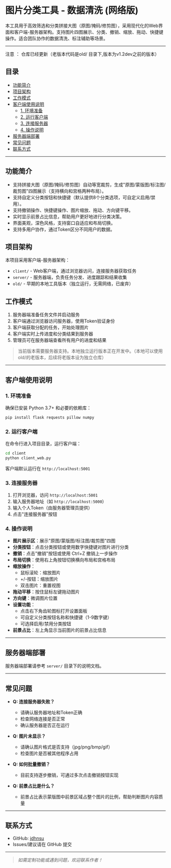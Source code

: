 # 图片分类工具 - 数据清洗 (网络版)

本工具用于高效筛选和分类拼接大图（原图/掩码/修剪图），采用现代化的Web界面和客户端-服务器架构。支持图片四图展示、分类、撤销、缩放、拖动、快捷键操作。适合团队协作的数据清洗、标注辅助等场景。

---
注意 ： 仓库已经更新（老版本代码是old/ 目录下,版本为v1.2dev之前的版本）
## 目录
- [功能简介](#功能简介)
- [项目架构](#项目架构)
- [工作模式](#工作模式)
- [客户端使用说明](#客户端使用说明)
  - [1. 环境准备](#1-环境准备)
  - [2. 运行客户端](#2-运行客户端)
  - [3. 连接服务器](#3-连接服务器)
  - [4. 操作说明](#4-操作说明)
- [服务器端部署](#服务器端部署)
- [常见问题](#常见问题)
- [联系方式](#联系方式)

---

## 功能简介
- 支持拼接大图（原图/掩码/修剪图）自动等宽裁剪，生成"原图/蒙版图/标注图/裁剪图"四图展示（支持横向和宫格两种布局）。
- 支持自定义分类按钮和快捷键（默认提供8个分类选项，可自定义启用/禁用）。
- 支持撤销操作、快捷键操作、图片缩放、拖动、方向键平移。
- 实时显示前景占比信息，帮助用户更好地进行分类决策。
- 界面美观，深色风格，支持窗口自适应和布局切换。
- 支持多用户协作，通过Token区分不同用户的数据。

## 项目架构

本项目采用客户端-服务器架构：

- `client/` - Web客户端，通过浏览器访问，连接服务器获取任务
- `server/` - 服务器端，负责任务分发、进度跟踪和结果收集
- `old/` - 早期的本地工具版本（独立运行，无需网络，已废弃）

## 工作模式

1. 服务器端准备任务文件并启动服务
2. 客户端通过浏览器访问服务器，使用Token验证身份
3. 客户端获取分配的任务，开始处理图片
4. 客户端实时上传进度和分类结果到服务器
5. 管理员可在服务器端查看所有用户的进度和结果

> 当前版本需要服务器支持。本地独立运行版本正在开发中。（本地可以使用old/的老版本，后续将老版本设为独立仓库）
---

## 客户端使用说明

### 1. 环境准备

确保已安装 Python 3.7+ 和必要的依赖库：

```bash
pip install flask requests pillow numpy
```

### 2. 运行客户端

在命令行进入项目目录，运行客户端：

```bash
cd client
python client_web.py
```

客户端默认运行在 `http://localhost:5001`

### 3. 连接服务器

1. 打开浏览器，访问 `http://localhost:5001`
2. 输入服务器地址（如 `http://localhost:5000`）
3. 输入个人Token（由服务器管理员提供）
4. 点击"连接服务器"按钮

### 4. 操作说明

- **图片展示区**：展示"原图/蒙版图/标注图/裁剪图"四图
- **分类按钮**：点击分类按钮或使用数字快捷键对图片进行分类
- **撤销**：点击"撤销"按钮或使用 Ctrl+Z 撤销上一步操作
- **布局切换**：使用右上角按钮切换横向布局和宫格布局
- **缩放操作**：
    - 鼠标滚轮：缩放图片
    - +/-按钮：缩放图片
    - 双击图片：重置视图
- **拖动平移**：按住鼠标左键拖动图片
- **方向键**：微调图片位置
- **设置功能**：
    - 点击右下角齿轮图标打开设置面板
    - 可自定义分类按钮名称和快捷键（1-9数字键）
    - 可选择启用/禁用分类按钮
- **前景占比**：左上角显示当前图片的前景占比信息

---

## 服务器端部署

服务器端部署请参考 `server/` 目录下的说明文档。

---

## 常见问题

- **Q: 连接服务器失败？**
  - 请确认服务器地址和Token正确
  - 检查网络连接是否正常
  - 确认服务器是否正在运行
  
- **Q: 图片未显示？**
  - 请确认图片格式是否支持（jpg/png/bmp/gif）
  - 检查图片是否被其他程序占用
  
- **Q: 如何批量撤销？**
  - 目前支持逐步撤销，可通过多次点击撤销按钮实现
  
- **Q: 前景占比是什么？**
  - 前景占比表示蒙版图中前景区域占整个图片的比例，帮助判断图片内容质量

---

## 联系方式

- GitHub: [jdhnsu](https://github.com/jdhnsu)
- Issues/建议请在 GitHub 提交

---

> _如需定制功能或遇到问题，欢迎联系作者！_